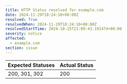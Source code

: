 ```yaml
---
title: HTTP Status resolved for example.com
date: 2024-11-29T18:24:10+00:00Z
resolved: True
resolvedWhen: 2024-11-29T18:24:10+00:00Z
resolvedStartTime: 2024-10-25T21:09:43.191474+00:00
severity: notice
affected:
  - example.com
section: issue
---
```


| Expected Statuses | Actual Status  |
|-------------------|----------------|
| 200, 301, 302 | 200 |
